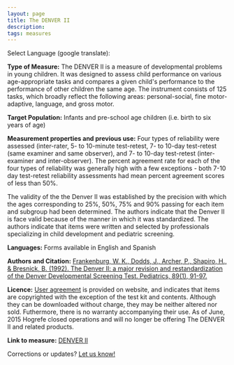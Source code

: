 ```yaml
---
layout: page
title: The DENVER II
description:
tags: measures
---
```


Select Language (google translate):  

<div id="google_translate_element"></div><script type="text/javascript">
function googleTranslateElementInit() {
  new google.translate.TranslateElement({pageLanguage: 'en', layout: google.translate.TranslateElement.InlineLayout.SIMPLE, gaTrack: true, gaId: 'UA-64320648-1'}, 'google_translate_element');
}
</script><script type="text/javascript" src="//translate.google.com/translate_a/element.js?cb=googleTranslateElementInit"></script>  

**Type of Measure:**  The DENVER II is a measure of developmental problems in young children. It was designed to assess child performance on various age-appropriate tasks and compares a given child's performance to the performance of other children the same age. The instrument consists of 125 tasks, which broadly reflect the following areas: personal-social, fine motor-adaptive, language, and gross motor. 

**Target Population:** Infants and pre-school age children (i.e. birth to six years of age)

**Measurement properties and previous use:** Four types of reliability were assessed (inter-rater, 5- to 10-minute test-retest, 7- to 10-day test-retest (same examiner and same observer), and 7- to 10-day test-retest (inter-examiner and inter-observer). The percent agreement rate for each of the four types of reliability was generally high with a few exceptions - both 7-10 day test-retest reliability assessments had mean percent agreement scores of less than 50%.  

The validity of the the Denver II was established by the precision with which the ages corresponding to 25%, 50%, 75% and 90% passing for each item and subgroup had been determined. The authors indicate that the Denver II is face valid because of the manner in which it was standardized. The authors indicate that items were written and selected by professionals specializing in child development and pediatric screening. 

**Languages:** Forms available in English and Spanish

**Authors and Citation:** 
[Frankenburg, W. K., Dodds, J., Archer, P., Shapiro, H., & Bresnick, B. (1992). The Denver II: a major revision and restandardization of the Denver Developmental Screening Test. Pediatrics, 89(1), 91-97.](https://www.ncbi.nlm.nih.gov/pubmed/1370185)

**Licence:** 
[User agreement](http://denverii.com/) is provided on website, and indicates that items are copyrighted with the exception of the test kit and contents. Although they can be downloaded without charge, they may be neither altered nor sold. Futhermore, there is no warranty accompanying their use. As of June, 2015 Hogrefe closed operations and will no longer be offering The DENVER II and related products. 

**Link to measure:** 
[DENVER II](http://denverii.com/)

Corrections or updates? [Let us know!](http://disabilitymeasures.org/contact)
